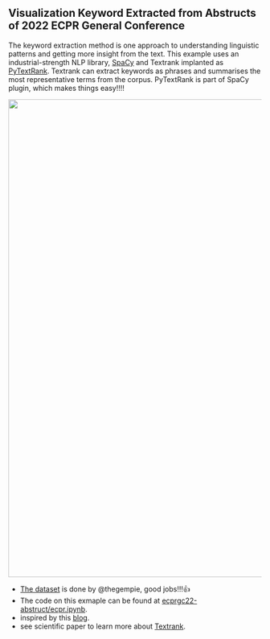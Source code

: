 ## Visualization Keyword Extracted from Abstructs of 2022 ECPR General Conference


The keyword extraction method is one approach to understanding linguistic patterns and getting more insight from the text. 
This example uses an industrial-strength NLP library, [SpaCy](https://spacy.io) and Textrank implanted as [PyTextRank](https://spacy.io/universe/project/spacy-pytextrank).  Textrank can extract keywords as phrases and summarises the most representative terms from the corpus. 
PyTextRank is part of  SpaCy plugin, which makes things easy!!!!
  

<p align="center">
  <img width="840" height="950" src="https://raw.githack.com/davidycliao/ecprgc22-abstruct/main/ecpr.png" >
</p>

- [The dataset](https://github.com/thegempie/ecprgc22-data) is done by @thegempie, good jobs!!!👍 
- The code on this exmaple can be found at [ecprgc22-abstruct/ecpr.ipynb](https://github.com/davidycliao/ecprgc22-abstruct/blob/main/ecpr.ipynb).
- inspired by this [blog](https://www.analyticsvidhya.com/blog/2022/03/keyword-extraction-methods-from-documents-in-nlp/).
- see scientific paper to learn more about [Textrank](https://web.eecs.umich.edu/~mihalcea/papers/mihalcea.emnlp04.pdf).
